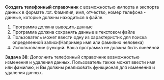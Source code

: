 
 **Создать телефонный справочник** с
возможностью импорта и экспорта данных в
формате .txt. Фамилия, имя, отчество, номер
телефона - данные, которые должны находиться
в файле.
1. Программа должна выводить данные
2. Программа должна сохранять данные в
текстовом файле
3. Пользователь может ввести одну из
характеристик для поиска определенной
записи(Например имя или фамилию
человека)
4. Использование функций. Ваша программа
не должна быть линейной

**Задача 38**: Дополнить телефонный справочник возможностью изменения
и удаления данных.
Пользователь также может ввести имя или фамилию,
и Вы должны реализовать функционал для изменения и удаления данных.

